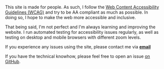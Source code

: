 This site is made for people. As such, I follow the
[Web Content Accessibility Guidelines (WCAG)](https://www.w3.org/WAI/standards-guidelines/wcag)
and try to be AA compliant as much as possible. In doing so, I hope
to make the web more accessible and inclusive.

That being said, I'm not perfect and I'm always learning and improving the website.
I run automated testing for accessibility issues regularly, as well as
testing on desktop and mobile browsers with different zoom levels.

<!-- me@princemuel.dev -->

If you experience any issues using the site, please contact me via **[email](mailto:vansomecsam@gmail.com)**

If you have the technical knowhow, please feel free to open an issue [on GitHub](https://github.com/princemuel/princemuel/issues/new).

